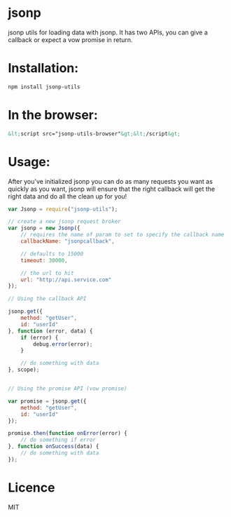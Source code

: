 jsonp
=====

jsonp utils for loading data with jsonp. It has two APIs, you can give a callback or expect a vow promise in return.

Installation:
=============

```bash
npm install jsonp-utils
```

In the browser:
===============

```html
&lt;script src="jsonp-utils-browser"&gt;&lt;/script&gt;
```

Usage:
======

After you've initialized jsonp you can do as many requests you want as quickly as you want, jsonp will ensure that the right callback will get the right data and do all the clean up for you!

```js
var Jsonp = require("jsonp-utils");

// create a new jsonp request broker
var jsonp = new Jsonp({
	// requires the name of param to set to specify the callback name
	callbackName: "jsonpcallback",

	// defaults to 15000
	timeout: 30000,

	// the url to hit
	url: "http://api.service.com"
});

// Using the callback API

jsonp.get({
	method: "getUser",
	id: "userId"
}, function (error, data) {
	if (error) {
		debug.error(error);
	}

	// do something with data
}, scope);


// Using the promise API (vow promise)

var promise = jsonp.get({
	method: "getUser",
	id: "userId"
});

promise.then(function onError(error) {
	// do something if error
}, function onSuccess(data) {
	// do something with data
});
```

Licence
=======

MIT